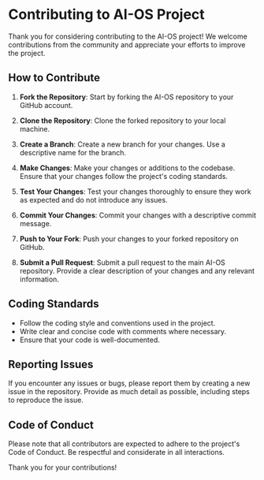 # Contributing to AI-OS Project

Thank you for considering contributing to the AI-OS project! We welcome contributions from the community and appreciate your efforts to improve the project.

## How to Contribute

1. **Fork the Repository**: Start by forking the AI-OS repository to your GitHub account.

2. **Clone the Repository**: Clone the forked repository to your local machine.

3. **Create a Branch**: Create a new branch for your changes. Use a descriptive name for the branch.

4. **Make Changes**: Make your changes or additions to the codebase. Ensure that your changes follow the project's coding standards.

5. **Test Your Changes**: Test your changes thoroughly to ensure they work as expected and do not introduce any issues.

6. **Commit Your Changes**: Commit your changes with a descriptive commit message.

7. **Push to Your Fork**: Push your changes to your forked repository on GitHub.

8. **Submit a Pull Request**: Submit a pull request to the main AI-OS repository. Provide a clear description of your changes and any relevant information.

## Coding Standards

- Follow the coding style and conventions used in the project.
- Write clear and concise code with comments where necessary.
- Ensure that your code is well-documented.

## Reporting Issues

If you encounter any issues or bugs, please report them by creating a new issue in the repository. Provide as much detail as possible, including steps to reproduce the issue.

## Code of Conduct

Please note that all contributors are expected to adhere to the project's Code of Conduct. Be respectful and considerate in all interactions.

Thank you for your contributions!
